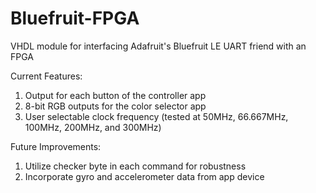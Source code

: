 # Bluefruit-FPGA
VHDL module for interfacing Adafruit's Bluefruit LE UART friend with an FPGA

Current Features:
1) Output for each button of the controller app
2) 8-bit RGB outputs for the color selector app
3) User selectable clock frequency (tested at 50MHz, 66.667MHz, 100MHz, 200MHz, and 300MHz)

Future Improvements:
1) Utilize checker byte in each command for robustness
2) Incorporate gyro and accelerometer data from app device